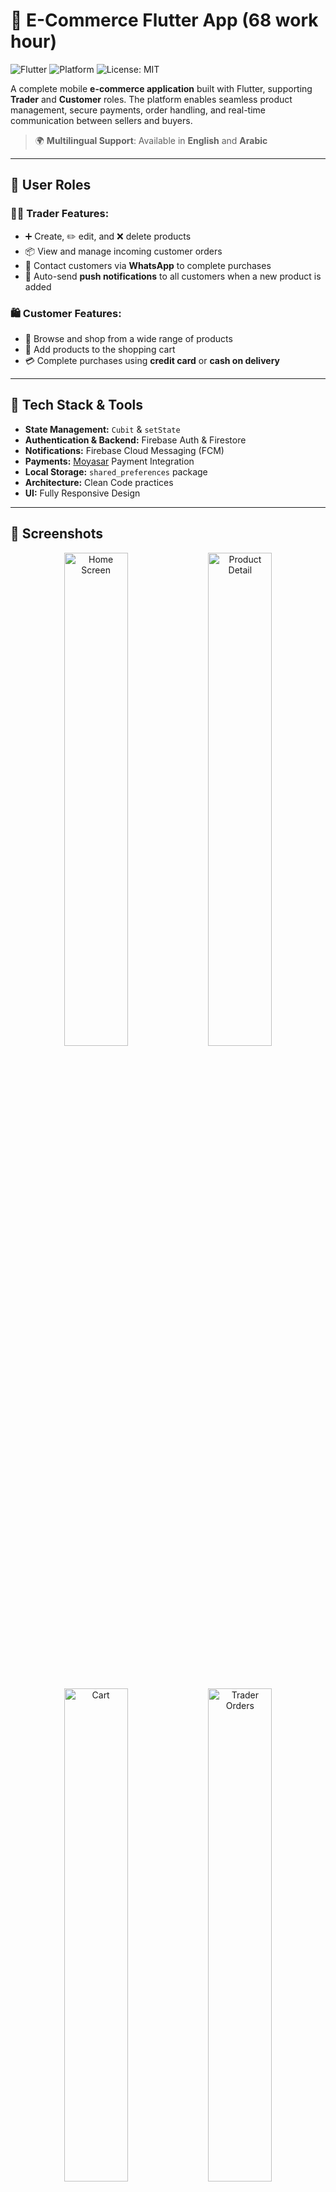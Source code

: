 # 🛒 E-Commerce Flutter App    (68 work hour)

![Flutter](https://img.shields.io/badge/Made%20with-Flutter-blue.svg)
![Platform](https://img.shields.io/badge/Platform-Mobile-lightgrey)
![License: MIT](https://img.shields.io/badge/License-MIT-green.svg)

A complete mobile **e-commerce application** built with Flutter, supporting **Trader** and **Customer** roles. The platform enables seamless product management, secure payments, order handling, and real-time communication between sellers and buyers.

> 🌍 **Multilingual Support**: Available in **English** and **Arabic**

---

## 👥 User Roles

### 🧑‍💼 Trader Features:
- ➕ Create, ✏️ edit, and ❌ delete products
- 📦 View and manage incoming customer orders
- 💬 Contact customers via **WhatsApp** to complete purchases
- 🔔 Auto-send **push notifications** to all customers when a new product is added

### 🛍️ Customer Features:
- 🛒 Browse and shop from a wide range of products
- 🧺 Add products to the shopping cart
- 💳 Complete purchases using **credit card** or **cash on delivery**

---

## 🔧 Tech Stack & Tools

- **State Management:** `Cubit` & `setState`
- **Authentication & Backend:** Firebase Auth & Firestore
- **Notifications:** Firebase Cloud Messaging (FCM)
- **Payments:** [Moyasar](https://moyasar.com/) Payment Integration
- **Local Storage:** `shared_preferences` package
- **Architecture:** Clean Code practices
- **UI:** Fully Responsive Design

---

## 📸 Screenshots

<div align="center">

<img src="assets/images/ecommerce_splash.jpg" width="45%" alt="Home Screen"/>
<img src="assets/images/ecommerce_login.jpg" width="45%" alt="Product Detail"/>

<br><br>

<img src="assets/images/ecommerce_customer_home.jpg" width="45%" alt="Cart"/>
<img src="assets/images/ecommerce_category.jpg" width="45%" alt="Trader Orders"/>

<br><br>

<img src="assets/images/ecommerce_drawer.jpg" width="45%" alt="Cart"/>
<img src="assets/images/ecommerce_language.jpg" width="45%" alt="Trader Orders"/>

<br><br>

<img src="assets/images/ecommerce_cart.jpg" width="45%" alt="Cart"/>
<img src="assets/images/ecommerce_pay.jpg" width="45%" alt="Trader Orders"/>

<br><br>

<img src="assets/images/ecommerce_pay1.jpg" width="45%" alt="Cart"/>
<img src="assets/images/ecommerce_add_product.jpg" width="45%" alt="Trader Orders"/>

<br><br>

<img src="assets/images/ecommerce_edit_product.jpg" width="45%" alt="Cart"/>
<img src="assets/images/ecommerce_new_orders.jpg" width="45%" alt="Trader Orders"/>

</div>

---

## 📦 Installation

To run this app locally:

```bash
# Clone the repository
git clone https://github.com/AhmedNasser24/e_commerce_app.git

# Navigate into the project directory
cd e_commerce_app

# Install dependencies
flutter pub get

# Run the app
flutter run

# download APK
[download](https://github.com/AhmedNasser24/e_commerce_app/releases/download/v1.0.0/app-release.apk)

